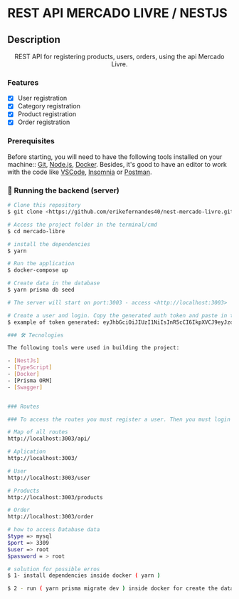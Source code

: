 # REST API MERCADO LIVRE / NESTJS

## Description
<p align="center">REST API for registering products, users, orders, using the api Mercado Livre.</p>

### Features

- [x] User registration
- [x] Category registration
- [x] Product registration
- [x] Order registration

### Prerequisites

Before starting, you will need to have the following tools installed on your machine::
[Git](https://git-scm.com), [Node.js](https://nodejs.org/en/), [Docker](https://www.docker.com/). 
Besides, it's good to have an editor to work with the code like [VSCode](https://code.visualstudio.com/),
[Insomnia](https://insomnia.rest/download) or [Postman](https://www.postman.com/downloads/).

### 🎲  Running the backend (server)

```bash
# Clone this repository
$ git clone <https://github.com/erikefernandes40/nest-mercado-livre.git>

# Access the project folder in the terminal/cmd
$ cd mercado-libre

# install the dependencies
$ yarn

# Run the application
$ docker-compose up

# Create data in the database
$ yarn prisma db seed

# The server will start on port:3003 - access <http://localhost:3003>

# Create a user and login. Copy the generated auth token and paste in the indicated location to access protected routes
$ example of token generated: eyJhbGciOiJIUzI1NiIsInR5cCI6IkpXVCJ9eyJzdWIiOiIxNTc0MWVkMi1kZmVmLTQyYzMtYmFjZi05OTI2N2ZlYzU1OGYiLCJlbWFpbCI6ImVyaWNrZmVybmFuZG8xMjNAZ21haWwuY29tIiwibmFtZSI6ImVyaWNrIGZlcm5hbmRvIGFtYXJhbCIsImlhdCI6MTY1MzY2OTYyMywiZXhwIjoxNjU2MjYxNjIzfQ.Pj8P9IyN8nacPTLxccKlRhd6Y6Y2QW4A63R0Ttu8JLM

### 🛠 Tecnologies

The following tools were used in building the project:

- [NestJs]
- [TypeScript]
- [Docker]
- [Prisma ORM]
- [Swagger]


### Routes

### To access the routes you must register a user. Then you must login to the application to receive a token that must be passed to access the other routes

# Map of all routes
http://localhost:3003/api/

# Aplication
http://localhost:3003/

# User
http://localhost:3003/user

# Products
http://localhost:3003/products

# Order
http://localhost:3003/order

# how to access Database data
$type => mysql
$port => 3309
$user => root
$password = > root

# solution for possible erros 
$ 1- install dependencies inside docker ( yarn )

$ 2 - run ( yarn prisma migrate dev ) inside docker for create the database tables 
